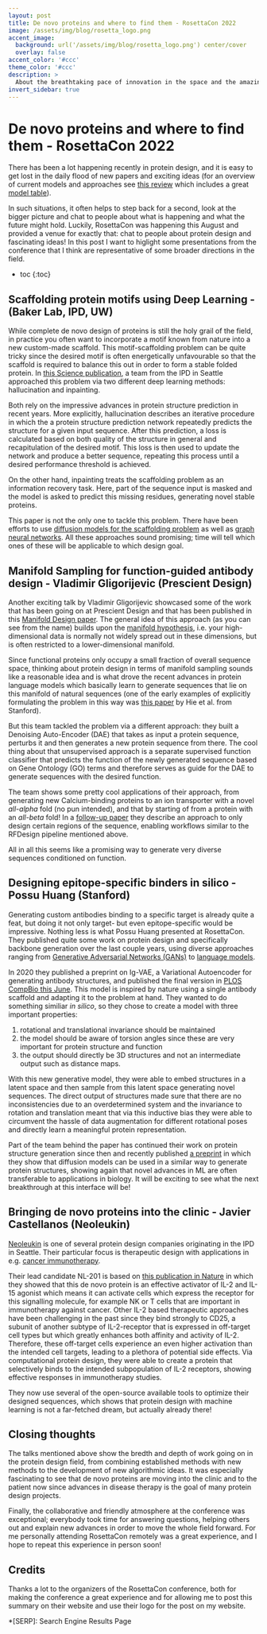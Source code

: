 ```yaml
---
layout: post
title: De novo proteins and where to find them - RosettaCon 2022
image: /assets/img/blog/rosetta_logo.png
accent_image: 
  background: url('/assets/img/blog/rosetta_logo.png') center/cover
  overlay: false
accent_color: '#ccc'
theme_color: '#ccc'
description: >
  About the breathtaking pace of innovation in the space and the amazing community that drives it
invert_sidebar: true
---
```


# De novo proteins and where to find them - RosettaCon 2022

There has been a lot happening recently in protein design, and it is easy to get lost in the daily flood of new papers and exciting ideas (for an overview of current models and approaches see [this review](https://www.biorxiv.org/content/10.1101/2022.08.31.505981v1) which includes a great [model table](https://github.com/hefeda/design_tools)). 

In such situations, it often helps to step back for a second, look at the bigger picture and chat to people about what is happening and what the future might hold. Luckily, RosettaCon was happening this August and provided a venue for exactly that: chat to people about protein design and fascinating ideas! In this post I want to higlight some presentations from the conference that I think are representative of some broader directions in the field.
* toc
{:toc}


## Scaffolding protein motifs using Deep Learning - (Baker Lab, IPD, UW)

While complete de novo design of proteins is still the holy grail of the field, in practice you often want to incorporate a motif known from nature into a new custom-made scaffold. This motif-scaffolding problem can be quite tricky since the desired motif is often energetically unfavourable so that the scaffold is required to balance this out in order to form a stable folded protein. In [this Science publication](https://www.science.org/doi/10.1126/science.abn2100), a team from the IPD in Seattle approached this problem via two different deep learning methods: hallucination and inpainting.

Both rely on the impressive advances in protein structure prediction in recent years. More explicitly, hallucination describes an iterative procedure in which the a protein structure prediction network repeatedly predicts the structure for a given input sequence. After this prediction, a loss is calculated based on both quality of the structure in general and recapitulation of the desired motif. This loss is then used to update the network and produce a better sequence, repeating this process until a desired performance threshold is achieved.

On the other hand, inpainting treats the scaffolding problem as an information recovery task. Here, part of the sequence input is masked and the model is asked to predict this missing residues, generating novel stable proteins.

This paper is not the only one to tackle this problem. There have been efforts to use [diffusion models for the scaffolding problem](https://arxiv.org/abs/2206.04119) as well as [graph neural networks](https://openreview.net/forum?id=ZTsoE8G3GG). All these approaches sound promising; time will tell which ones of these will be applicable to which design goal.
## Manifold Sampling for function-guided antibody design - Vladimir Gligorijevic (Prescient Design)

Another exciting talk by Vladimir Gligorijevic showcased some of the work that has been going on at Prescient Design and that has been published in this [Manifold Design paper](https://www.biorxiv.org/content/10.1101/2021.12.22.473759v1.full). The general idea of this approach (as you can see from the name) builds upon the [manifold hypothesis](https://www.lcayton.com/resexam.pdf), i.e. your high-dimensional data is normally not widely spread out in these dimensions, but is often restricted to a lower-dimensional manifold. 

Since functional proteins only occupy a small fraction of overall sequence space, thinking about protein design in terms of manifold sampling sounds like a reasonable idea and is what drove the recent advances in protein language models which basically learn to generate sequences that lie on this manifold of natural sequences (one of the early examples of explicitly formulating the problem in this way was [this paper](https://www.biorxiv.org/content/10.1101/2022.04.10.487811v1.full) by Hie et al. from Stanford).

But this team tackled the problem via a different approach: they built a Denoising Auto-Encoder (DAE) that takes as input a protein sequence, perturbs it and then generates a new protein sequence from there. The cool thing about that unsupervised approach is a separate supervised function classifier that predicts the function of the newly generated sequence based on Gene Ontology (GO) terms and therefore serves as guide for the DAE to generate sequences with the desired function.

The team shows some pretty cool applications of their approach, from generating new Calcium-binding proteins to an ion transporter with a novel *all-alpha* fold (no pun intended), and that by starting of from a protein with an *all-beta* fold!  In a [follow-up paper](https://arxiv.org/abs/2205.04259) they describe an approach to only design certain regions of the sequence, enabling workflows similar to the RFDesign pipeline mentioned above.

All in all this seems like a promising way to generate very diverse sequences conditioned on function.
## Designing epitope-specific binders in silico - Possu Huang (Stanford)

Generating custom antibodies binding to a specific target is already quite a feat, but doing it not only target- but even epitope-specific would be impressive. Nothing less is what Possu Huang presented at RosettaCon. They published quite some work on protein design and specifically backbone generation over the last couple years, using diverse approaches ranging from [Generative Adversarial Networks (GANs)](https://openreview.net/forum?id=SJxnVL8YOV) to [language models](http://www.proteindesign.org/uploads/1/2/1/9/121933886/2020_madani_neurips.pdf).

In 2020 they published a preprint on Ig-VAE, a Variational Autoencoder for generating antibody structures, and published the final version in [PLOS CompBio this June](https://journals.plos.org/ploscompbiol/article?id=10.1371/journal.pcbi.1010271). 
This model is inspired by nature using a single antibody scaffold and adapting it to the problem at hand. They wanted to do something similiar *in silico*, so they chose to create a model with three important properties:

1. rotational and translational invariance should be maintained
2. the model should be aware of torsion angles since these are very important for protein structure and function
3. the output should directly be 3D structures and not an intermediate output such as distance maps.

With this new generative model, they were able to embed structures in a latent space and then sample from this latent space generating novel sequences. The direct output of structures made sure that there are no inconsistencies due to an overdetermined system and the invariance to rotation and translation meant that via this inductive bias they were able to circumvent the hassle of data augmentation for different rotational poses and directly learn a meaningful protein representation. 

Part of the team behind the paper has continued their work on protein structure generation since then and recently published [a preprint](https://arxiv.org/abs/2205.15019) in which they show that diffusion models can be used in a similar way to generate protein structures, showing again that novel advances in ML are often transferable to applications in biology. It will be exciting to see what the next breakthrough at this interface will be!

## Bringing de novo proteins into the clinic - Javier Castellanos (Neoleukin)

[Neoleukin](https://www.neoleukin.com/) is one of several protein design companies originating in the IPD in Seattle. Their particular focus is therapeutic design with applications in e.g. [cancer immunotherapy](https://www.sciencedirect.com/science/article/pii/S1367593120300181?via%3Dihub).

Their lead candidate NL-201 is based on [this publication in Nature](https://eorder.sheridan.com/3_0/app/orders/8675/article.php) in which they showed that this de novo protein is an effective activator of IL-2 and IL-15 agonist which means it can activate cells which express the receptor for this signalling molecule, for example NK or T cells that are important in immunotherapy against cancer. Other IL-2 based therapeutic approaches have been challenging in the past since they bind strongly to CD25, a subunit of another subtype of IL-2-receptor that is expressed in off-target cell types but which greatly enhances both affinity and activity of IL-2. Therefore, these off-target cells experience an even higher activation than the intended cell targets, leading to a plethora of potential side effects. Via computational protein design, they were able to create a protein that selectively binds to the intended subpopulation of IL-2 receptors, showing effective responses in immunotherapy studies.

They now use several of the open-source available tools to optimize their designed sequences, which shows that protein design with machine learning is not a far-fetched dream, but actually already there!

## Closing thoughts

The talks mentioned above show the bredth and depth of work going on in the protein design field, from combining established methods with new methods to the development of new algorithmic ideas. It was especially fascinating to see that de novo proteins are moving into the clinic and to the patient now since advances in disease therapy is the goal of many protein design projects.

Finally, the collaborative and friendly atmosphere at the conference was exceptional; everybody took time for answering questions, helping others out and explain new advances in order to move the whole field forward. For me personally attending RosettaCon remotely was a great experience, and I hope to repeat this experience in person soon!

## Credits

Thanks a lot to the organizers of the RosettaCon conference, both for making the conference a great experience and for allowing me to post this summary on their website and use their logo for the post on my website.

*[SERP]: Search Engine Results Page

